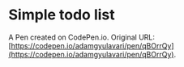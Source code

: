 # Simple todo list

A Pen created on CodePen.io. Original URL: [https://codepen.io/adamgyulavari/pen/qBOrrQy](https://codepen.io/adamgyulavari/pen/qBOrrQy).


